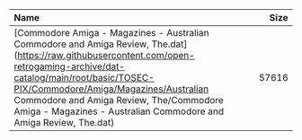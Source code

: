 |Name|Size|
|:---|---:|
|[Commodore Amiga - Magazines - Australian Commodore and Amiga Review, The.dat](https://raw.githubusercontent.com/open-retrogaming-archive/dat-catalog/main/root/basic/TOSEC-PIX/Commodore/Amiga/Magazines/Australian Commodore and Amiga Review, The/Commodore Amiga - Magazines - Australian Commodore and Amiga Review, The.dat)|57616|
